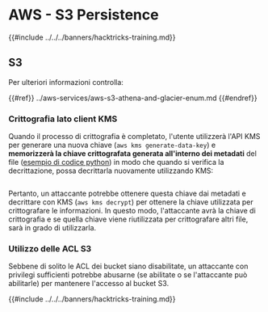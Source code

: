 # AWS - S3 Persistence

{{#include ../../../banners/hacktricks-training.md}}

## S3

Per ulteriori informazioni controlla:

{{#ref}}
../aws-services/aws-s3-athena-and-glacier-enum.md
{{#endref}}

### Crittografia lato client KMS

Quando il processo di crittografia è completato, l'utente utilizzerà l'API KMS per generare una nuova chiave (`aws kms generate-data-key`) e **memorizzerà la chiave crittografata generata all'interno dei metadati** del file ([esempio di codice python](https://aioboto3.readthedocs.io/en/latest/cse.html#how-it-works-kms-managed-keys)) in modo che quando si verifica la decrittazione, possa decrittarla nuovamente utilizzando KMS:

<figure><img src="../../../images/image (226).png" alt=""><figcaption></figcaption></figure>

Pertanto, un attaccante potrebbe ottenere questa chiave dai metadati e decrittare con KMS (`aws kms decrypt`) per ottenere la chiave utilizzata per crittografare le informazioni. In questo modo, l'attaccante avrà la chiave di crittografia e se quella chiave viene riutilizzata per crittografare altri file, sarà in grado di utilizzarla.

### Utilizzo delle ACL S3

Sebbene di solito le ACL dei bucket siano disabilitate, un attaccante con privilegi sufficienti potrebbe abusarne (se abilitate o se l'attaccante può abilitarle) per mantenere l'accesso al bucket S3.

{{#include ../../../banners/hacktricks-training.md}}

